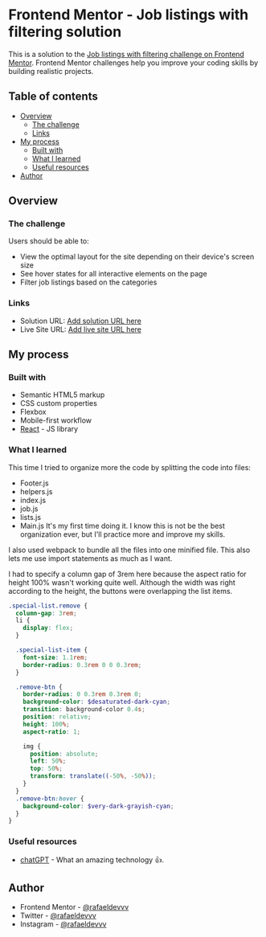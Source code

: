 # Frontend Mentor - Job listings with filtering solution

This is a solution to the [Job listings with filtering challenge on Frontend Mentor](https://www.frontendmentor.io/challenges/job-listings-with-filtering-ivstIPCt). Frontend Mentor challenges help you improve your coding skills by building realistic projects. 

## Table of contents

- [Overview](#overview)
  - [The challenge](#the-challenge)
  - [Links](#links)
- [My process](#my-process)
  - [Built with](#built-with)
  - [What I learned](#what-i-learned)
  - [Useful resources](#useful-resources)
- [Author](#author)

## Overview

### The challenge

Users should be able to:

- View the optimal layout for the site depending on their device's screen size
- See hover states for all interactive elements on the page
- Filter job listings based on the categories

### Links

- Solution URL: [Add solution URL here](https://your-solution-url.com)
- Live Site URL: [Add live site URL here](https://your-live-site-url.com)

## My process

### Built with

- Semantic HTML5 markup
- CSS custom properties
- Flexbox
- Mobile-first workflow
- [React](https://reactjs.org/) - JS library

### What I learned

This time I tried to organize more the code by splitting the code into files:
- Footer.js
- helpers.js
- index.js
- job.js
- lists.js
- Main.js
It's my first time doing it. I know this is not be the best organization ever, but I'll practice more and improve my skills.

I also used webpack to bundle all the files into one minified file. This also lets me use import statements as much as I want.

I had to specify a column gap of 3rem here because the aspect ratio for height 100% wasn't working quite well. Although the width was right according to the height, the buttons were overlapping the list items.
```scss
.special-list.remove {
  column-gap: 3rem;
  li {
    display: flex;
  }

  .special-list-item {
    font-size: 1.1rem;
    border-radius: 0.3rem 0 0 0.3rem;
  }

  .remove-btn {
    border-radius: 0 0.3rem 0.3rem 0;
    background-color: $desaturated-dark-cyan;
    transition: background-color 0.4s;
    position: relative;
    height: 100%;
    aspect-ratio: 1;

    img {
      position: absolute;
      left: 50%;
      top: 50%;
      transform: translate((-50%, -50%));
    }
  }
  .remove-btn:hover {
    background-color: $very-dark-grayish-cyan;
  }
}
```

### Useful resources

- [chatGPT](https://chat.openai.com/chat) - What an amazing technology 👍.

## Author

- Frontend Mentor - [@rafaeldevvv](https://www.frontendmentor.io/profile/rafaeldevvv)
- Twitter - [@rafaeldevvv](https://www.twitter.com/rafaeldevvv)
- Instagram - [@rafaeldevvv](https://www.instagram.com/rafaeldevvv)